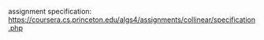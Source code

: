 assignment specification: https://coursera.cs.princeton.edu/algs4/assignments/collinear/specification.php
